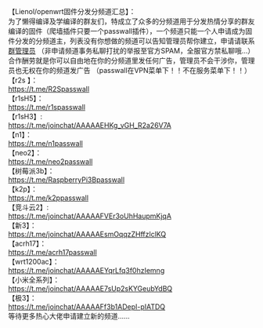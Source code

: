 【Lienol/openwrt固件分发分频道汇总】：           
为了懒得编译及学编译的群友们，特成立了众多的分频道用于分发热情分享的群友编译的固件（爬墙插件只要一个passwall插件），一个频道只能一个人申请成为固件分发的分频道主，列表没有你想做的频道可以告知管理员帮你建立，申请请联系 [群管理员](https://t.me/wefuxkgfw) （非申请频道事务私聊打扰的举报至官方SPAM，全服官方禁私聊哦...） 合作酬劳就是你可以自由地在你的分频道里发任何广告，管理员不会干涉你，管理员也无权在你的频道发广告
（passwall在VPN菜单下！！不在服务菜单下！！）             
【r2s 】：           
https://t.me/R2Spasswall              
【r1sH5】：                         
https://t.me/r1spasswall                 
【r1sH3】:                
https://t.me/joinchat/AAAAAEHKg_vGH_R2a26V7A                       
【n1】：                 
https://t.me/n1passwall                    
【neo2】：                       
https://t.me/neo2passwall                  
【树莓派3b】：               
https://t.me/RaspberryPi3Bpasswall                 
【k2p】：                  
https://t.me/k2ppasswall                 
【竞斗云2】:                   
https://t.me/joinchat/AAAAAFVEr3oUhHaupmKjqA                       
【新3】：                      
https://t.me/joinchat/AAAAAEsmOqqzZHffzlclKQ                        
【acrh17】：                      
https://t.me/acrh17passwall                   
【wrt1200ac】：                      
https://t.me/joinchat/AAAAAEYqrLfq3f0hzIemng                  
【小米全系列】：                        
https://t.me/joinchat/AAAAAE7sUp2sKYGeubYdBQ                     
【极3】：               
https://t.me/joinchat/AAAAAFf3b1ADepI-pIATDQ                    
等待更多热心大佬申请建立新的频道......                  


